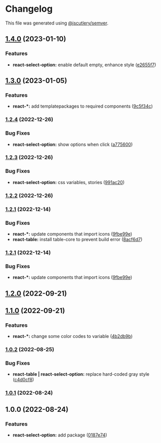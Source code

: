 # Changelog

This file was generated using [@jscutlery/semver](https://github.com/jscutlery/semver).

## [1.4.0](https://gitlab.migoinc.com/migotv/paintbox/compare/react-select-option@1.3.0...react-select-option@1.4.0) (2023-01-10)


### Features

* **react-select-option:** enable default empty, enhance style ([e2655f7](https://gitlab.migoinc.com/migotv/paintbox/commit/e2655f7b3d0fa38c801248cc62b7c5779945297d))

## [1.3.0](https://gitlab.migoinc.com/migotv/paintbox/compare/react-select-option@1.2.4...react-select-option@1.3.0) (2023-01-05)


### Features

* **react-*:** add templatepackages to required components ([9c5f34c](https://gitlab.migoinc.com/migotv/paintbox/commit/9c5f34c7228b7d09f82fbb8409fd1a1edcefed45))

### [1.2.4](https://gitlab.migoinc.com/migotv/paintbox/compare/react-select-option@1.2.3...react-select-option@1.2.4) (2022-12-26)


### Bug Fixes

* **react-select-option:** show options when click ([a775600](https://gitlab.migoinc.com/migotv/paintbox/commit/a7756001ac9eb59b443a8f34eec7041406332c39))

### [1.2.3](https://gitlab.migoinc.com/migotv/paintbox/compare/react-select-option@1.2.2...react-select-option@1.2.3) (2022-12-26)


### Bug Fixes

* **react-select-option:** css variables, stories ([991ac20](https://gitlab.migoinc.com/migotv/paintbox/commit/991ac20af133d8c5f85e4eb1207d91fb603bb8af))

### [1.2.2](https://gitlab.migoinc.com/migotv/paintbox/compare/react-select-option@1.2.1...react-select-option@1.2.2) (2022-12-26)

### [1.2.1](https://gitlab.migoinc.com/migotv/paintbox/compare/react-select-option@1.2.0...react-select-option@1.2.1) (2022-12-14)


### Bug Fixes

* **react-*:** update components that import icons ([9fbe99e](https://gitlab.migoinc.com/migotv/paintbox/commit/9fbe99edfc4f41e55d8380839947059498b6d446))
* **react-table:** install table-core to prevent build error ([8acf6d7](https://gitlab.migoinc.com/migotv/paintbox/commit/8acf6d78150ee9ac0601ab690990ddd32b3c06dc))

### [1.2.1](https://gitlab.migoinc.com/migotv/paintbox/compare/react-select-option@1.2.0...react-select-option@1.2.1) (2022-12-14)


### Bug Fixes

* **react-*:** update components that import icons ([9fbe99e](https://gitlab.migoinc.com/migotv/paintbox/commit/9fbe99edfc4f41e55d8380839947059498b6d446))

## [1.2.0](https://gitlab.migoinc.com/migotv/paintbox/compare/react-select-option@1.1.0...react-select-option@1.2.0) (2022-09-21)

## [1.1.0](https://gitlab.migoinc.com/migotv/paintbox/compare/react-select-option@1.0.2...react-select-option@1.1.0) (2022-09-21)


### Features

* **react-*:** change some  color codes to variable ([4b2db9b](https://gitlab.migoinc.com/migotv/paintbox/commit/4b2db9b5c4f15ccb3b8e7261489126c3cf8b3d69))

### [1.0.2](https://gitlab.migoinc.com/migotv/paintbox/compare/react-select-option@1.0.1...react-select-option@1.0.2) (2022-08-25)


### Bug Fixes

* **react-table | react-select-option:** replace hard-coded gray style ([c4d0cf8](https://gitlab.migoinc.com/migotv/paintbox/commit/c4d0cf8f37390e5643fe99a2314afb0620266066))

### [1.0.1](https://gitlab.migoinc.com/migotv/paintbox/compare/react-select-option@1.0.0...react-select-option@1.0.1) (2022-08-24)

## 1.0.0 (2022-08-24)


### Features

* **react-select-option:** add package ([0187e74](https://gitlab.migoinc.com/migotv/paintbox/commit/0187e7480e4feb7a611e8b9cf89294d225ebb45d))
